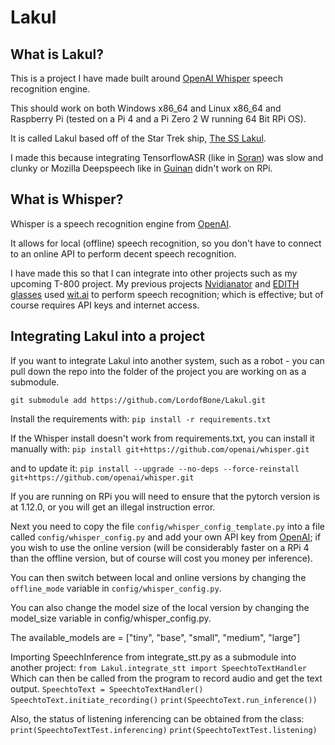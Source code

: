 # Lakul

## What is Lakul?

This is a project I have made built around [OpenAI Whisper](https://openai.com/blog/whisper/)
speech recognition engine.

This should work on both Windows x86_64 and Linux x86_64 and Raspberry Pi (tested on a Pi 4 and a Pi Zero 2 W running 64
Bit RPi OS).

It is called Lakul based off of the Star Trek ship, [The SS Lakul](https://memory-alpha.fandom.com/wiki/SS_Lakul).

I made this because integrating TensorflowASR (like in [Soran](https://github.com/LordofBone/soran)) was slow and clunky
or Mozilla Deepspeech like in [Guinan](https://github.com/LordofBone/guinan) didn't work on RPi.

## What is Whisper?

Whisper is a speech recognition engine from [OpenAI](https://github.com/openai/whisper).

It allows for local (offline) speech recognition, so you don't have to connect to an online API to perform decent
speech recognition.

I have made this so that I can integrate into other projects such as my upcoming T-800 project. My previous projects
[Nvidianator](https://www.hackster.io/314reactor/the-nvidianator-341f7a) and
[EDITH glasses](https://www.hackster.io/314reactor/e-d-i-t-h-glasses-5604fa) used
[wit.ai](https://wit.ai/) to perform speech recognition; which is effective; but of course requires API keys and
internet access.

## Integrating Lakul into a project

If you want to integrate Lakul into another system, such as a robot - you can pull down the repo into the folder of
the project you are working on as a submodule.

`git submodule add https://github.com/LordofBone/Lakul.git`

Install the requirements with:
`pip install -r requirements.txt`

If the Whisper install doesn't work from requirements.txt, you can install it manually with:
`pip install git+https://github.com/openai/whisper.git`

and to update it:
`pip install --upgrade --no-deps --force-reinstall git+https://github.com/openai/whisper.git`

If you are running on RPi you will need to ensure that the pytorch version is at 1.12.0, or you will get an illegal
instruction error.

Next you need to copy the file `config/whisper_config_template.py` into a file called `config/whisper_config.py` and
add your own API key from [OpenAI](https://platform.openai.com/); if you wish to use the online version (will be
considerably
faster on a RPi 4 than the offline version, but of course will cost you money per inference).

You can then switch between local and online versions by changing the `offline_mode` variable
in `config/whisper_config.py`.

You can also change the model size of the local version by changing the model_size variable in config/whisper_config.py.

The available_models are = ["tiny", "base", "small", "medium", "large"]

Importing SpeechInference from integrate_stt.py as a submodule into another project:
`from Lakul.integrate_stt import SpeechtoTextHandler`
Which can then be called from the program to record audio and get the text output.
`SpeechtoText = SpeechtoTextHandler()`
`SpeechtoText.initiate_recording()`
`print(SpeechtoText.run_inference())`

Also, the status of listening inferencing can be obtained from the class:
`print(SpeechtoTextTest.inferencing)`
`print(SpeechtoTextTest.listening)`